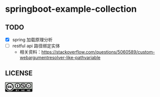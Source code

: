 # springboot-example-collection 

## TODO 

- [X] spring 加载原理分析
- [ ] restful api 路径绑定实体
  - 相关资料：https://stackoverflow.com/questions/5060589/custom-webargumentresolver-like-pathvariable
  
  
  
## LICENSE 

![](LICENSE4.0.png)
